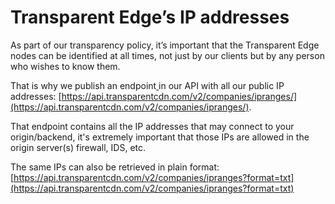 # Transparent Edge’s IP addresses

As part of our transparency policy, it’s important that the Transparent Edge nodes can be identified at all times, not just by our clients but by any person who wishes to know them.

That is why we publish an endpoint[ ](https://api.transparentcdn.com/v2/companies/ipranges/)in our API with all our public IP addresses: [https://api.transparentcdn.com/v2/companies/ipranges/](https://api.transparentcdn.com/v2/companies/ipranges/).

That endpoint contains all the IP addresses that may connect to your origin/backend, it's extremely important that those IPs are allowed in the origin server(s) firewall, IDS, etc.

The same IPs can also be retrieved in plain format: [https://api.transparentcdn.com/v2/companies/ipranges?format=txt](https://api.transparentcdn.com/v2/companies/ipranges?format=txt)
